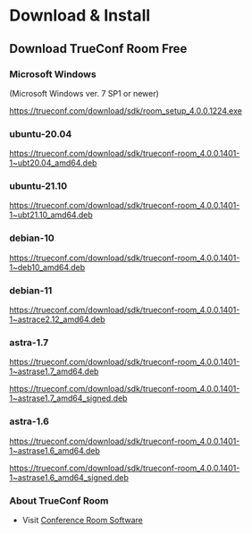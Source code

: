 # Download & Install

## Download TrueConf Room Free

### Microsoft Windows

(Microsoft Windows ver. 7 SP1 or newer)

https://trueconf.com/download/sdk/room_setup_4.0.0.1224.exe

### ubuntu-20.04

https://trueconf.com/download/sdk/trueconf-room_4.0.0.1401-1~ubt20.04_amd64.deb

### ubuntu-21.10

https://trueconf.com/download/sdk/trueconf-room_4.0.0.1401-1~ubt21.10_amd64.deb

### debian-10

https://trueconf.com/download/sdk/trueconf-room_4.0.0.1401-1~deb10_amd64.deb

### debian-11

https://trueconf.com/download/sdk/trueconf-room_4.0.0.1401-1~astrace2.12_amd64.deb

### astra-1.7

https://trueconf.com/download/sdk/trueconf-room_4.0.0.1401-1~astrase1.7_amd64.deb

https://trueconf.com/download/sdk/trueconf-room_4.0.0.1401-1~astrase1.7_amd64_signed.deb

### astra-1.6

https://trueconf.com/download/sdk/trueconf-room_4.0.0.1401-1~astrase1.6_amd64.deb

https://trueconf.com/download/sdk/trueconf-room_4.0.0.1401-1~astrase1.6_amd64_signed.deb

### About TrueConf Room

* Visit [Conference Room Software](https://trueconf.com/products/room.html)